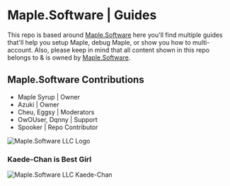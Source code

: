 # Maple.Software | Guides
This repo is based around [Maple.Software](https://maple.software/) here you'll find multiple guides that'll help you setup Maple, debug Maple, or show you how to multi-account. Also, please keep in mind that all content shown in this repo belongs to & is owned by [Maple.Software](https://maple.software/).

## Maple.Software Contributions
- Maple Syrup | Owner
- Azuki | Owner
- Cheu, Eggsy | Moderators
- OwOUser, Dqnny | Support
- Spooker | Repo Contributor

![Maple.Software LLC Logo](https://i.ibb.co/thM1NDQ/discordlogo-removebg-preview.png)

### Kaede-Chan is Best Girl
![Maple.Software LLC Kaede-Chan](https://i.ibb.co/1GZK14z/sketchy-time-teaser2.jpg)
